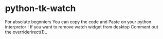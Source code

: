# python-tk-watch
For absolute begnniers
You can copy the code and
Paste on your python interpretor !
If you want to remove watch widget from desktop
Comment out the overriderirect(1)..

